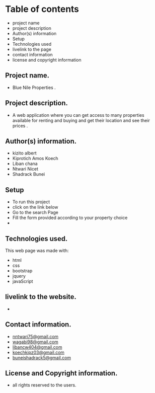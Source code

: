# Table of contents
* project name
* project description
* Author(s) information
* Setup
* Technologies used
* livelink to the page
* contact information
* license and copyright information

## Project name.
* Blue Nile Properties .

## Project description.
* A web application  where you can get access to many properties available for renting and buying and get their location and see their prices .

## Author(s) information.
* kizito albert
* Kiprotich Amos Koech
* Liban chana
* Ntwari Nicet
* Shadrack Bunei

## Setup
* To run this project
* click on the link below 
* Go to the search Page
* Fill the form provided according to your property choice
*

 

## Technologies used.
This web page was made with:
* html
* css
* bootstrap
* jquery
* javaScript

## livelink to the website.
*

## Contact information.
* nntwari75@gmail.com
* wagabi98@gmail.com
* libancw404@gmail.com
* koechkipz03@gmail.com
* buneishadrack5@gmail.com

## License and Copyright information.
* all rights reserved to the users.
